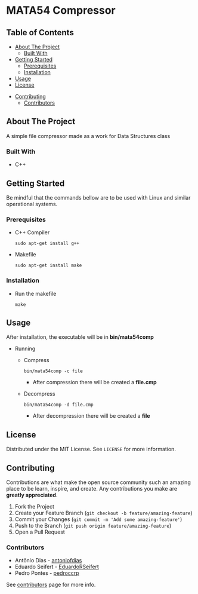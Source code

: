 # MATA54 Compressor
 
## Table of Contents

  - [About The Project](#about-the-project)
    - [Built With](#built-with)
  - [Getting Started](#getting-started)
    - [Prerequisites](#prerequisites)
    - [Installation](#installation)
  - [Usage](#usage)
  - [License](#license)
  <!-- - [Contact](#contact) -->
  - [Contributing](#contributing)
    - [Contributors](#contributors)
  <!-- - [Acknowledgements](#acknowledgements) -->


## About The Project

A simple file compressor made as a work for Data Structures class

### Built With

* C++

## Getting Started

Be mindful that the commands bellow are to be used with Linux and similar operational systems.

### Prerequisites

* C++ Compiler

    ```
    sudo apt-get install g++
    ```

* Makefile

    ```
    sudo apt-get install make
    ```

### Installation

* Run the makefile

    ```
    make
    ```

## Usage

After installation, the executable will be in **bin/mata54comp**

- Running
  
  - Compress
  
    ```
    bin/mata54comp -c file
    ```

    - After compression there will be created a **file.cmp**

  - Decompress
 
    ```
    bin/mata54comp -d file.cmp
    ```

    - After decompression there will be created a **file**


## License

Distributed under the MIT License. See `LICENSE` for more information.

## Contributing

Contributions are what make the open source community such an amazing place to be learn, inspire, and create. Any contributions you make are **greatly appreciated**.

1. Fork the Project
2. Create your Feature Branch (`git checkout -b feature/amazing-feature`)
3. Commit your Changes (`git commit -m 'Add some amazing-feature'`)
4. Push to the Branch (`git push origin feature/amazing-feature`)
5. Open a Pull Request

### Contributors

* Antônio Dias - [antoniofdias](https://github.com/antoniofdias)
* Eduardo Seifert - [EduardoRSeifert](https://github.com/EduardoRSeifert)
* Pedro Pontes - [pedroccrp](https://github.com/pedroccrp)

See [contributors](https://github.com/pedroccrp/mata54-compressor/graphs/contributors) page for more info.

<!-- 
## Acknowledgements
* [Google Fonts](https://fonts.google.com/) 
-->